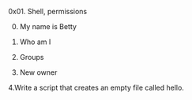 
0x01. Shell, permissions

0. My name is Betty

1. Who am I

2. Groups

3. New owner

4.Write a script that creates an empty file called hello.
